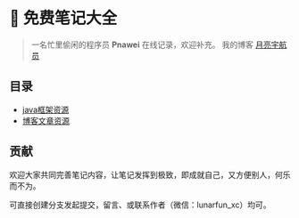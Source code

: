 # 💎 免费笔记大全

> 一名忙里偷闲的程序员 **Pnawei** 在线记录，欢迎补充。
> 我的博客 [月亮宇航员](https://lunarfun.cn/)


## 目录

- [java框架资源](https://github.com/Pnawei/free-notes-resources/tree/main/Java%E5%BC%80%E5%8F%91%E6%A1%86%E6%9E%B6%E7%AC%94%E8%AE%B0)
- [博客文章资源](https://github.com/Pnawei/free-notes-resources/tree/main/%E6%88%91%E7%9A%84%E5%8D%9A%E5%AE%A2%E6%96%87%E7%AB%A0)

## 贡献

欢迎大家共同完善笔记内容，让笔记发挥到极致，即成就自己，又方便别人，何乐而不为。

可直接创建分支发起提交，留言、或联系作者（微信：lunarfun_xc）均可。
